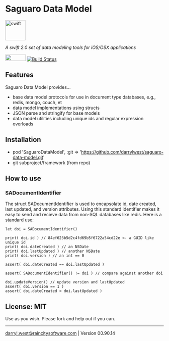 # Saguaro Data Model

<a href="https://developer.apple.com/swift/"><img src="http://raincitysoftware.com/swift-logo.png" alt="swift" width="64" height="64" border="0" /></a>

_A swift 2.0 set of data modeling tools for iOS/OSX applications_

<a href="https://developer.apple.com/swift/"><img src="http://raincitysoftware.com/swift2-badge.png" alt="" width="65" height="20" border="0" /></a>
[![Build Status](https://travis-ci.org/darrylwest/saguaro-data-model.svg?branch=master)](https://travis-ci.org/darrylwest/saguaro-data-model)

## Features

Saguaro Data Model provides...

* base data model protocols for use in document type databases, e.g., redis, mongo, couch, et
* data model implementations using structs
* JSON parse and stringify for base models
* data model utilities including unique ids and regular expression overloads

## Installation

* pod 'SaguaroDataModel', :git => 'https://github.com/darrylwest/saguaro-data-model.git'
* git subproject/framework (from repo)

## How to use

### SADocumentIdentifier

The struct SADocumentIdentifier is used to encapsolate id, date created, last updated, and version attributes.  Using this standard identifier makes it easy to send and recieve data from non-SQL databases like redis.  Here is a standard use:

```
let doi = SADocumentIdentifier()

print( doi.id ) // 84ef623b5d2c4fd69b5f6722a54cd22e <- a GUID like unique id
print( doi.dateCreated ) // an NSDate
print( doi.lastUpdated ) // another NSDate
print( doi.version ) // an int == 0

assert( doi.dateCreated == doi.lastUpdated )  

assert( SADocumentIdentifier() != doi ) // compare against another doi

doi.updateVersion() // update version and lastUpdated
assert( doi.version == 1 )
assert( doi.dateCreated < doi.lastUpdated )
```

## License: MIT

Use as you wish.  Please fork and help out if you can.

- - -
darryl.west@raincitysoftware.com | Version 00.90.14
